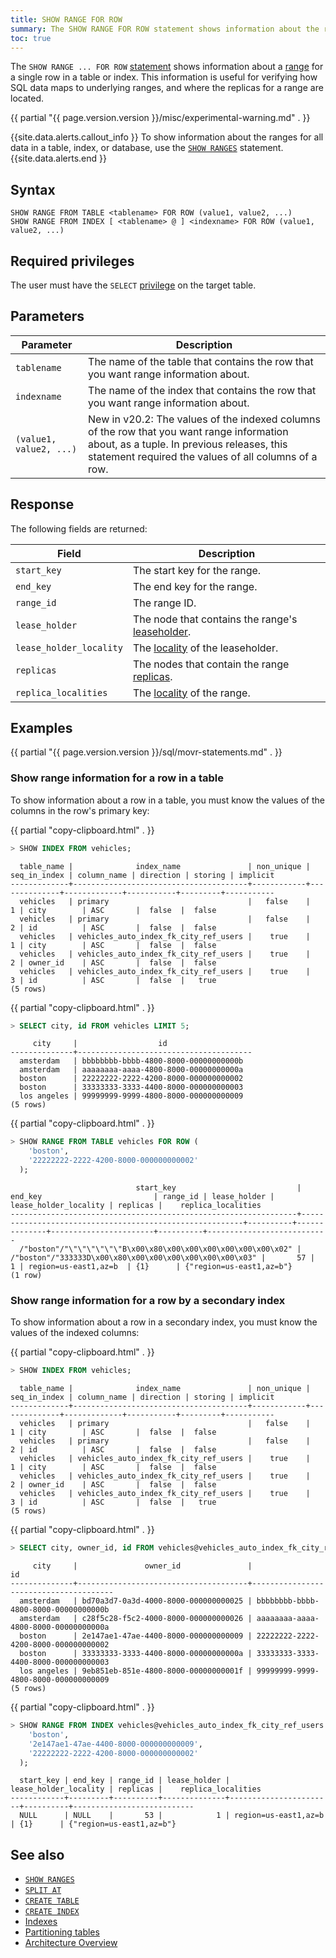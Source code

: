 ```yaml
---
title: SHOW RANGE FOR ROW
summary: The SHOW RANGE FOR ROW statement shows information about the range for a single row.
toc: true
---
```


The `SHOW RANGE ... FOR ROW` [statement](sql-statements.html) shows information about a [range](architecture/overview.html#glossary) for a single row in a table or index. This information is useful for verifying how SQL data maps to underlying ranges, and where the replicas for a range are located.

{{ partial "{{ page.version.version }}/misc/experimental-warning.md" . }}

{{site.data.alerts.callout_info }}
To show information about the ranges for all data in a table, index, or database, use the [`SHOW RANGES`](show-ranges.html) statement.
{{site.data.alerts.end }}

## Syntax

~~~
SHOW RANGE FROM TABLE <tablename> FOR ROW (value1, value2, ...)
SHOW RANGE FROM INDEX [ <tablename> @ ] <indexname> FOR ROW (value1, value2, ...)
~~~

## Required privileges

The user must have the `SELECT` [privilege](authorization.html#assign-privileges) on the target table.

## Parameters

Parameter | Description
----------|------------
`tablename` | The name of the table that contains the row that you want range information about.
`indexname` | The name of the index that contains the row that you want range information about.
`(value1, value2, ...)` | <span class="version-tag">New in v20.2</span>: The values of the indexed columns of the row that you want range information about, as a tuple. In previous releases, this statement required the values of all columns of a row.

## Response

The following fields are returned:

Field | Description
------|------------
`start_key` | The start key for the range.
`end_key` | The end key for the range.
`range_id` | The range ID.
`lease_holder` | The node that contains the range's [leaseholder](architecture/overview.html#glossary).
`lease_holder_locality` | The [locality](cockroach-start.html#locality) of the leaseholder.
`replicas` | The nodes that contain the range [replicas](architecture/overview.html#glossary).
`replica_localities` | The [locality](cockroach-start.html#locality) of the range.

## Examples

{{ partial "{{ page.version.version }}/sql/movr-statements.md" . }}

### Show range information for a row in a table

To show information about a row in a table, you must know the values of the columns in the row's primary key:

{{ partial "copy-clipboard.html" . }}
~~~ sql
> SHOW INDEX FROM vehicles;
~~~

~~~
  table_name |              index_name               | non_unique | seq_in_index | column_name | direction | storing | implicit
-------------+---------------------------------------+------------+--------------+-------------+-----------+---------+-----------
  vehicles   | primary                               |   false    |            1 | city        | ASC       |  false  |  false
  vehicles   | primary                               |   false    |            2 | id          | ASC       |  false  |  false
  vehicles   | vehicles_auto_index_fk_city_ref_users |    true    |            1 | city        | ASC       |  false  |  false
  vehicles   | vehicles_auto_index_fk_city_ref_users |    true    |            2 | owner_id    | ASC       |  false  |  false
  vehicles   | vehicles_auto_index_fk_city_ref_users |    true    |            3 | id          | ASC       |  false  |   true
(5 rows)
~~~

{{ partial "copy-clipboard.html" . }}
~~~ sql
> SELECT city, id FROM vehicles LIMIT 5;
~~~

~~~
     city     |                  id
--------------+---------------------------------------
  amsterdam   | bbbbbbbb-bbbb-4800-8000-00000000000b
  amsterdam   | aaaaaaaa-aaaa-4800-8000-00000000000a
  boston      | 22222222-2222-4200-8000-000000000002
  boston      | 33333333-3333-4400-8000-000000000003
  los angeles | 99999999-9999-4800-8000-000000000009
(5 rows)
~~~

{{ partial "copy-clipboard.html" . }}
~~~ sql
> SHOW RANGE FROM TABLE vehicles FOR ROW (
    'boston',
    '22222222-2222-4200-8000-000000000002'
  );
~~~

~~~
                            start_key                           |                         end_key                         | range_id | lease_holder | lease_holder_locality | replicas |    replica_localities
----------------------------------------------------------------+---------------------------------------------------------+----------+--------------+-----------------------+----------+---------------------------
  /"boston"/"\"\"\"\"\"\"B\x00\x80\x00\x00\x00\x00\x00\x00\x02" | /"boston"/"333333D\x00\x80\x00\x00\x00\x00\x00\x00\x03" |       57 |            1 | region=us-east1,az=b  | {1}      | {"region=us-east1,az=b"}
(1 row)
~~~

### Show range information for a row by a secondary index

To show information about a row in a secondary index, you must know the values of the indexed columns:

{{ partial "copy-clipboard.html" . }}
~~~ sql
> SHOW INDEX FROM vehicles;
~~~

~~~
  table_name |              index_name               | non_unique | seq_in_index | column_name | direction | storing | implicit
-------------+---------------------------------------+------------+--------------+-------------+-----------+---------+-----------
  vehicles   | primary                               |   false    |            1 | city        | ASC       |  false  |  false
  vehicles   | primary                               |   false    |            2 | id          | ASC       |  false  |  false
  vehicles   | vehicles_auto_index_fk_city_ref_users |    true    |            1 | city        | ASC       |  false  |  false
  vehicles   | vehicles_auto_index_fk_city_ref_users |    true    |            2 | owner_id    | ASC       |  false  |  false
  vehicles   | vehicles_auto_index_fk_city_ref_users |    true    |            3 | id          | ASC       |  false  |   true
(5 rows)
~~~

{{ partial "copy-clipboard.html" . }}
~~~ sql
> SELECT city, owner_id, id FROM vehicles@vehicles_auto_index_fk_city_ref_users LIMIT 5;
~~~

~~~
     city     |               owner_id               |                  id
--------------+--------------------------------------+---------------------------------------
  amsterdam   | bd70a3d7-0a3d-4000-8000-000000000025 | bbbbbbbb-bbbb-4800-8000-00000000000b
  amsterdam   | c28f5c28-f5c2-4000-8000-000000000026 | aaaaaaaa-aaaa-4800-8000-00000000000a
  boston      | 2e147ae1-47ae-4400-8000-000000000009 | 22222222-2222-4200-8000-000000000002
  boston      | 33333333-3333-4400-8000-00000000000a | 33333333-3333-4400-8000-000000000003
  los angeles | 9eb851eb-851e-4800-8000-00000000001f | 99999999-9999-4800-8000-000000000009
(5 rows)
~~~

{{ partial "copy-clipboard.html" . }}
~~~ sql
> SHOW RANGE FROM INDEX vehicles@vehicles_auto_index_fk_city_ref_users FOR ROW (
    'boston',
    '2e147ae1-47ae-4400-8000-000000000009',
    '22222222-2222-4200-8000-000000000002'
  );
~~~

~~~
  start_key | end_key | range_id | lease_holder | lease_holder_locality | replicas |    replica_localities
------------+---------+----------+--------------+-----------------------+----------+---------------------------
  NULL      | NULL    |       53 |            1 | region=us-east1,az=b  | {1}      | {"region=us-east1,az=b"}
~~~

## See also

- [`SHOW RANGES`](show-ranges.html)
- [`SPLIT AT`](split-at.html)
- [`CREATE TABLE`](create-table.html)
- [`CREATE INDEX`](create-index.html)
- [Indexes](indexes.html)
- [Partitioning tables](partitioning.html)
- [Architecture Overview](architecture/overview.html)
